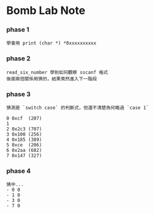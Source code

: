 # Bomb Lab Note

### phase 1
    學會用 print (char *) *0xxxxxxxxxx

### phase 2
    read_six_number 學到如何觀察 sscanf 格式
    後面兩倍關係用猜的，結果竟然進入下一階段

### phase 3
    猜測是 `switch case` 的判斷式，但還不清楚為何略過 `case 1`

    0 0xcf  (207)
    1   
    2 0x2c3 (707)
    3 0x100 (256)
    4 0x185 (389)
    5 0xce  (206)
    6 0x2aa (682)
    7 0x147 (327)

### phase 4
    猜中...
    - 0 0
    - 1 0
    - 3 0
    - 7 0
